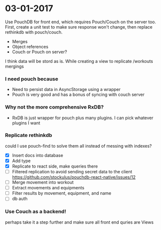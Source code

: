 # 03-01-2017
Use PouchDB for front end, which requires Pouch/Couch on the server too.
First, create a unit test to make sure response won't change, then replace
rethinkdb with pouch/couch.
- Merges
- Object references
- Couch or Pouch on server?

I think data will be stord as is. While creating a view to replicate /workouts mergings

### I need pouch because
- Need to persist data in AsyncStorage using a wrapper
- Pouch is very good and has a bonus of syncing with couch server

### Why not the more comprehensive RxDB?
- RxDB is just wrapper for pouch plus many plugins. I can pick whatever plugins
I want

### Replicate rethinkdb
could I use pouch-find to solve them all instead of messing with indexes?
- [x] Insert docs into database
- [x] Add type
- [x] Replicate to react side, make queries there
- [ ] Filtered replication to avoid sending secret data to the client https://github.com/stockulus/pouchdb-react-native/issues/12
- [ ] Merge movement into workout
- [ ] Extract movements and equipments
- [ ] Filter results by movement, equipment, and name
- [ ] db auth

### Use Couch as a backend!
perhaps take it a step further and make sure all front end quries are Views
